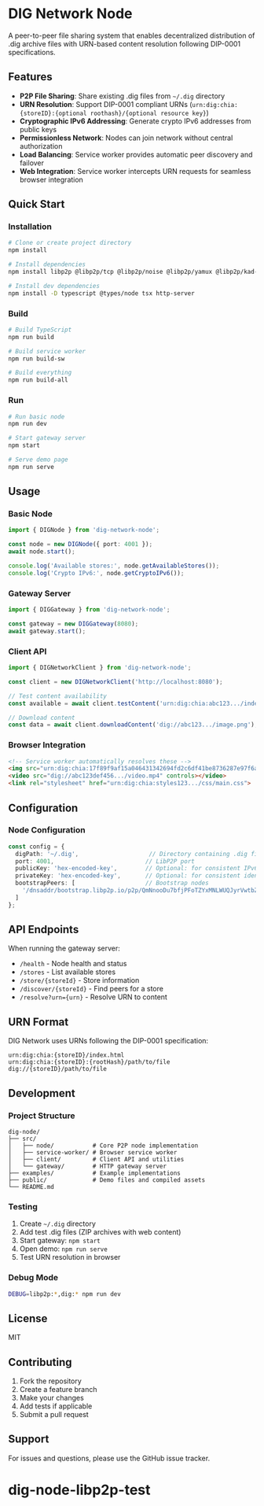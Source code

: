# DIG Network Node

A peer-to-peer file sharing system that enables decentralized distribution of .dig archive files with URN-based content resolution following DIP-0001 specifications.

## Features

- **P2P File Sharing**: Share existing .dig files from `~/.dig` directory
- **URN Resolution**: Support DIP-0001 compliant URNs (`urn:dig:chia:{storeID}:{optional roothash}/{optional resource key}`)
- **Cryptographic IPv6 Addressing**: Generate crypto IPv6 addresses from public keys
- **Permissionless Network**: Nodes can join network without central authorization
- **Load Balancing**: Service worker provides automatic peer discovery and failover
- **Web Integration**: Service worker intercepts URN requests for seamless browser integration

## Quick Start

### Installation

```bash
# Clone or create project directory
npm install

# Install dependencies
npm install libp2p @libp2p/tcp @libp2p/noise @libp2p/yamux @libp2p/kad-dht @libp2p/bootstrap @libp2p/mdns it-pipe uint8arrays jszip express cors

# Install dev dependencies
npm install -D typescript @types/node tsx http-server
```

### Build

```bash
# Build TypeScript
npm run build

# Build service worker
npm run build-sw

# Build everything
npm run build-all
```

### Run

```bash
# Run basic node
npm run dev

# Start gateway server
npm start

# Serve demo page
npm run serve
```

## Usage

### Basic Node

```typescript
import { DIGNode } from 'dig-network-node';

const node = new DIGNode({ port: 4001 });
await node.start();

console.log('Available stores:', node.getAvailableStores());
console.log('Crypto IPv6:', node.getCryptoIPv6());
```

### Gateway Server

```typescript
import { DIGGateway } from 'dig-network-node';

const gateway = new DIGGateway(8080);
await gateway.start();
```

### Client API

```typescript
import { DIGNetworkClient } from 'dig-network-node';

const client = new DIGNetworkClient('http://localhost:8080');

// Test content availability
const available = await client.testContent('urn:dig:chia:abc123.../index.html');

// Download content
const data = await client.downloadContent('dig://abc123.../image.png');
```

### Browser Integration

```html
<!-- Service worker automatically resolves these -->
<img src="urn:dig:chia:17f89f9af15a046431342694fd2c6df41be8736287e97f6af8327945e59054fb/photo.jpg">
<video src="dig://abc123def456.../video.mp4" controls></video>
<link rel="stylesheet" href="urn:dig:chia:styles123.../css/main.css">
```

## Configuration

### Node Configuration

```typescript
const config = {
  digPath: '~/.dig',                    // Directory containing .dig files
  port: 4001,                          // LibP2P port
  publicKey: 'hex-encoded-key',        // Optional: for consistent IPv6
  privateKey: 'hex-encoded-key',       // Optional: for consistent identity
  bootstrapPeers: [                    // Bootstrap nodes
    '/dnsaddr/bootstrap.libp2p.io/p2p/QmNnooDu7bfjPFoTZYxMNLWUQJyrVwtbZg5gBMjTezGAJN'
  ]
};
```

## API Endpoints

When running the gateway server:

- `/health` - Node health and status
- `/stores` - List available stores
- `/store/{storeId}` - Store information
- `/discover/{storeId}` - Find peers for a store
- `/resolve?urn={urn}` - Resolve URN to content

## URN Format

DIG Network uses URNs following the DIP-0001 specification:

```
urn:dig:chia:{storeID}/index.html
urn:dig:chia:{storeID}:{rootHash}/path/to/file
dig://{storeID}/path/to/file
```

## Development

### Project Structure

```
dig-node/
├── src/
│   ├── node/           # Core P2P node implementation
│   ├── service-worker/ # Browser service worker
│   ├── client/         # Client API and utilities
│   └── gateway/        # HTTP gateway server
├── examples/           # Example implementations
├── public/             # Demo files and compiled assets
└── README.md
```

### Testing

1. Create `~/.dig` directory
2. Add test .dig files (ZIP archives with web content)
3. Start gateway: `npm start`
4. Open demo: `npm run serve`
5. Test URN resolution in browser

### Debug Mode

```bash
DEBUG=libp2p:*,dig:* npm run dev
```

## License

MIT

## Contributing

1. Fork the repository
2. Create a feature branch
3. Make your changes
4. Add tests if applicable
5. Submit a pull request

## Support

For issues and questions, please use the GitHub issue tracker.
# dig-node-libp2p-test

